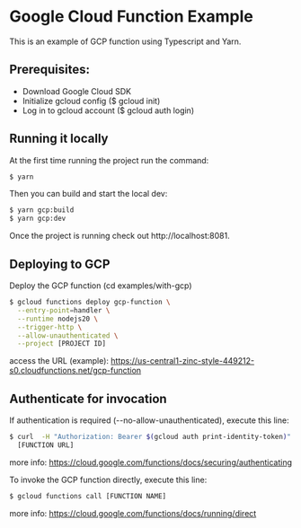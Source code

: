 # Google Cloud Function Example

This is an example of GCP function using Typescript and Yarn.

## Prerequisites:

- Download Google Cloud SDK
- Initialize gcloud config ($ gcloud init)
- Log in to gcloud account ($ gcloud auth login)

## Running it locally

At the first time running the project run the command:

```bash
$ yarn
```

Then you can build and start the local dev:

```bash
$ yarn gcp:build
$ yarn gcp:dev
```

Once the project is running check out http://localhost:8081.

## Deploying to GCP

Deploy the GCP function (cd examples/with-gcp)

```bash
$ gcloud functions deploy gcp-function \
  --entry-point=handler \
  --runtime nodejs20 \
  --trigger-http \
  --allow-unauthenticated \
  --project [PROJECT ID]
```
access the URL (example): https://us-central1-zinc-style-449212-s0.cloudfunctions.net/gcp-function

## Authenticate for invocation

If authentication is required (--no-allow-unauthenticated), execute this line:

```bash
$ curl  -H "Authorization: Bearer $(gcloud auth print-identity-token)" \
  [FUNCTION URL]
```

more info: https://cloud.google.com/functions/docs/securing/authenticating

To invoke the GCP function directly, execute this line:

```bash
$ gcloud functions call [FUNCTION NAME]
```
more info: https://cloud.google.com/functions/docs/running/direct
